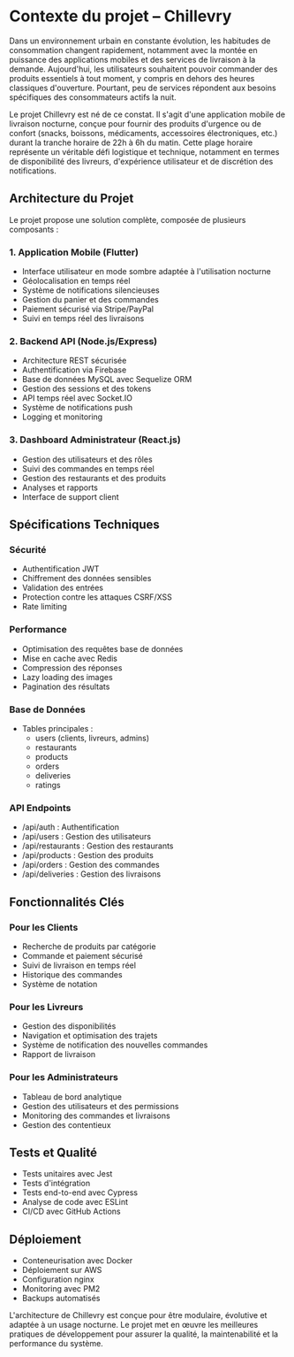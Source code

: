 # Contexte du projet – Chillevry

Dans un environnement urbain en constante évolution, les habitudes de consommation changent rapidement, notamment avec la montée en puissance des applications mobiles et des services de livraison à la demande. Aujourd'hui, les utilisateurs souhaitent pouvoir commander des produits essentiels à tout moment, y compris en dehors des heures classiques d'ouverture. Pourtant, peu de services répondent aux besoins spécifiques des consommateurs actifs la nuit.

Le projet Chillevry est né de ce constat. Il s'agit d'une application mobile de livraison nocturne, conçue pour fournir des produits d'urgence ou de confort (snacks, boissons, médicaments, accessoires électroniques, etc.) durant la tranche horaire de 22h à 6h du matin. Cette plage horaire représente un véritable défi logistique et technique, notamment en termes de disponibilité des livreurs, d'expérience utilisateur et de discrétion des notifications.

## Architecture du Projet

Le projet propose une solution complète, composée de plusieurs composants :

### 1. Application Mobile (Flutter)
- Interface utilisateur en mode sombre adaptée à l'utilisation nocturne
- Géolocalisation en temps réel
- Système de notifications silencieuses
- Gestion du panier et des commandes
- Paiement sécurisé via Stripe/PayPal
- Suivi en temps réel des livraisons

### 2. Backend API (Node.js/Express)
- Architecture REST sécurisée
- Authentification via Firebase
- Base de données MySQL avec Sequelize ORM
- Gestion des sessions et des tokens
- API temps réel avec Socket.IO
- Système de notifications push
- Logging et monitoring

### 3. Dashboard Administrateur (React.js)
- Gestion des utilisateurs et des rôles
- Suivi des commandes en temps réel
- Gestion des restaurants et des produits
- Analyses et rapports
- Interface de support client

## Spécifications Techniques

### Sécurité
- Authentification JWT
- Chiffrement des données sensibles
- Validation des entrées
- Protection contre les attaques CSRF/XSS
- Rate limiting

### Performance
- Optimisation des requêtes base de données
- Mise en cache avec Redis
- Compression des réponses
- Lazy loading des images
- Pagination des résultats

### Base de Données
- Tables principales :
  * users (clients, livreurs, admins)
  * restaurants
  * products
  * orders
  * deliveries
  * ratings

### API Endpoints
- /api/auth : Authentification
- /api/users : Gestion des utilisateurs
- /api/restaurants : Gestion des restaurants
- /api/products : Gestion des produits
- /api/orders : Gestion des commandes
- /api/deliveries : Gestion des livraisons

## Fonctionnalités Clés

### Pour les Clients
- Recherche de produits par catégorie
- Commande et paiement sécurisé
- Suivi de livraison en temps réel
- Historique des commandes
- Système de notation

### Pour les Livreurs
- Gestion des disponibilités
- Navigation et optimisation des trajets
- Système de notification des nouvelles commandes
- Rapport de livraison

### Pour les Administrateurs
- Tableau de bord analytique
- Gestion des utilisateurs et des permissions
- Monitoring des commandes et livraisons
- Gestion des contentieux

## Tests et Qualité
- Tests unitaires avec Jest
- Tests d'intégration
- Tests end-to-end avec Cypress
- Analyse de code avec ESLint
- CI/CD avec GitHub Actions

## Déploiement
- Conteneurisation avec Docker
- Déploiement sur AWS
- Configuration nginx
- Monitoring avec PM2
- Backups automatisés

L'architecture de Chillevry est conçue pour être modulaire, évolutive et adaptée à un usage nocturne. Le projet met en œuvre les meilleures pratiques de développement pour assurer la qualité, la maintenabilité et la performance du système.